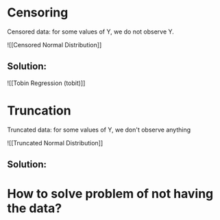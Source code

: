 # Censoring 
Censored data: for some values of Y, we do not observe Y.

![[Censored Normal Distribution]]

## Solution:
![[Tobin Regression (tobit)]]

# Truncation
Truncated data: for some values of Y, we don't observe anything

![[Truncated Normal Distribution]]

## Solution:

# How to solve problem of not having the data?
